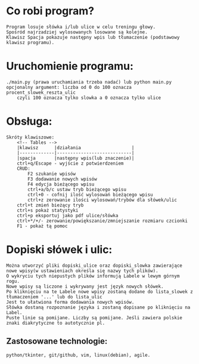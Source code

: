 
# Co robi program?
	Program losuje słówka i/lub ulice w celu treningu głowy.
	Spośród najrzadziej wylosowanych losowane są kolejne.
	Klawisz Spacja pokazuje następny wpis lub tłumaczenie (podstawowy klawisz programu).

# Uruchomienie programu:
	./main.py (prawa uruchamiania trzeba nadać) lub python main.py
	opcjonalny argument: liczba od 0 do 100 oznacza procent_slowek_reszta_ulic
		czyli 100 oznacza tylko slowka a 0 oznacza tylko ulice

# Obsługa:
	Skróty klawiszowe:
		<!-- Tables -->
		|klawisz      |działania                   |
		|-------------|----------------------------|
		|spacja       |następny wpis(lub znaczenie)|
		ctrl+q/Escape - wyjście z potwierdzeniem
		CRUD:
			F2 szukanie wpisów
			F3 dodawanie nowych wpisów
			F4 edycja bieżącego wpisu
			ctrl+a/b/c ustaw tryb bieżącego wpisu
			ctrl+0 - cofnij ilość wylosowań bieżącego wpisu
			ctrl+z zerowanie ilości wylosowań/trybów dla słówek/ulic
		ctrl+t zmień bieżący tryb
		ctrl+s pokaż statystyki
		ctrl+p eksportuj jako pdf ulice/słówka
		ctrl+*/+/- zerowanie/powiększanie/zmniejszanie rozmiaru czcionki
		F1 - pokaż tą pomoc

# Dopiski słówek i ulic:
	Można utworzyć pliki dopiski_ulice oraz dopiski_slowka zawierające nowe wpisy(w ustawieniach określa się nazwy tych plików).
	O wykryciu tych niepustych plików informują Labele w lewym górnym rogu. 
	Nowe wpisy są liczone i wykrywany jest język nowych słówek.
	Po kliknięciu na te Labele nowe wpisy zostaną dodane do lista_slowek z tłumaczeniem '...' lub do lista_ulic
	Jest to ułatwiona forma dodawania nowych wpisów.
	Słówka dostaną rozpoznanie języka i zostaną dopisane po kliknięciu na Label.
	Puste linie są pomijane. Liczby są pomijane. Jeśli zawiera polskie znaki diakrytyczne to autotycznie pl.

## Zastosowane technologie:
	python/tkinter, git/github, vim, linux(debian), agile.
